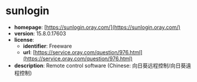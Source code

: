 # sunlogin

- **homepage**: [https://sunlogin.oray.com/](https://sunlogin.oray.com/)
- **version**: 15.8.0.17603
- **license**:
  - **identifier**: Freeware
  - **url**: [https://service.oray.com/question/976.html](https://service.oray.com/question/976.html)
- **description**: Remote control software (Chinese: 向日葵远程控制/向日葵遠程控制)

